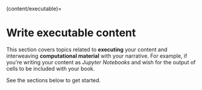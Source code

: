 (content/executable)=
# Write executable content

This section covers topics related to **executing** your content and interweaving **computational material** with your narrative. For example, if you're writing your content as _Jupyter Notebooks_ and wish for the output of cells to be included with your book.

See the sections below to get started.

```{tableofcontents}
```

